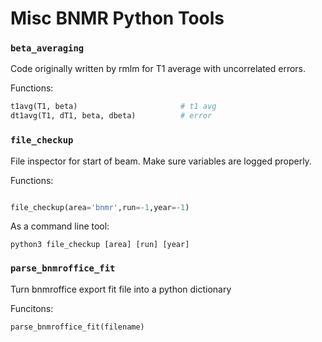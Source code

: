 # Misc BNMR Python Tools

### `beta_averaging`

Code originally written by rmlm for T1 average with uncorrelated errors. 

Functions: 

```python
t1avg(T1, beta)                       # t1 avg
dt1avg(T1, dT1, beta, dbeta)          # error
```

### `file_checkup`

File inspector for start of beam. Make sure variables are logged properly. 

Functions: 

```python

file_checkup(area='bnmr',run=-1,year=-1)
```

As a command line tool: 

```
python3 file_checkup [area] [run] [year]
```

### `parse_bnmroffice_fit`

Turn bnmroffice export fit file into a python dictionary

Funcitons: 

```python 
parse_bnmroffice_fit(filename)
```